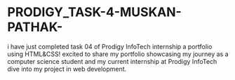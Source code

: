 # PRODIGY_TASK-4-MUSKAN-PATHAK-
i have just completed task 04 of Prodigy InfoTech internship a portfolio using HTML&amp;CSS! excited to share my portfolio showcasing my journey as a computer science student and my current internship at Prodigy InfoTech dive into my project in web development.
